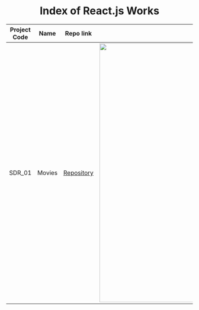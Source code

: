<h1 align="center">Index of React.js Works</h1>  
  
  | Project Code | Name     | Repo link                                                      |           Overview                  |
  |--------------|:--------:|:--------------------------------------------------------------:|------------------------------------:|
  |SDR_01     |Movies | [Repository](https://github.com/SemihDurmus/SDR_01_Movies)| <img src='Assets/Movies40s2.gif' width='700px'>|
